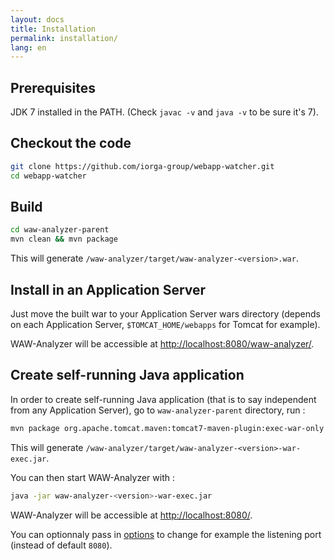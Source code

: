 ```yaml
---
layout: docs
title: Installation
permalink: installation/
lang: en
---
```


## Prerequisites

JDK 7 installed in the PATH. (Check `javac -v` and `java -v` to be sure it's 7).

## Checkout the code

```bash
git clone https://github.com/iorga-group/webapp-watcher.git
cd webapp-watcher
```

## Build

```bash
cd waw-analyzer-parent
mvn clean && mvn package
```

This will generate `/waw-analyzer/target/waw-analyzer-<version>.war`.

## Install in an Application Server

Just move the built war to your Application Server wars directory (depends on each Application Server, `$TOMCAT_HOME/webapps` for Tomcat for example).

WAW-Analyzer will be accessible at [http://localhost:8080/waw-analyzer/](http://localhost:8080/waw-analyzer/).

## <a name="create-self-running-java-application"></a>Create self-running Java application
In order to create self-running Java application (that is to say independent from any Application Server), go to `waw-analyzer-parent` directory, run :

```bash
mvn package org.apache.tomcat.maven:tomcat7-maven-plugin:exec-war-only
```

This will generate `/waw-analyzer/target/waw-analyzer-<version>-war-exec.jar`.

You can then start WAW-Analyzer with :

```bash
java -jar waw-analyzer-<version>-war-exec.jar
```

WAW-Analyzer will be accessible at [http://localhost:8080/](http://localhost:8080/).

You can optionnaly pass in [options](http://tomcat.apache.org/maven-plugin-trunk/executable-war-jar.html#Generated_executable_jarwar) to change for example the listening port (instead of default `8080`).
